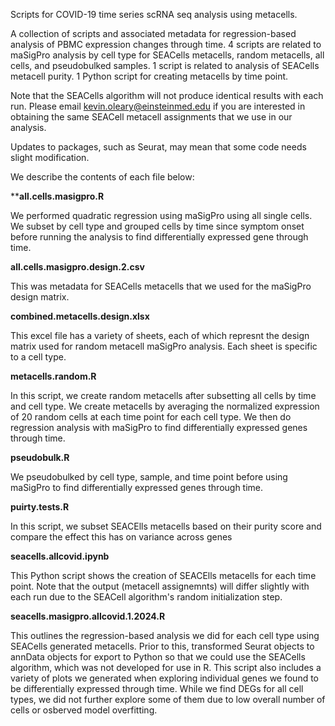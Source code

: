 Scripts for COVID-19 time series scRNA seq analysis using metacells.

A collection of scripts and associated metadata for regression-based analysis of PBMC expression changes through time. 
4 scripts are related to maSigPro analysis by cell type for SEACells metacells, random metacells, all cells, and pseudobulked samples.
1 script is related to analysis of SEACells metacell purity.
1 Python script for creating metacells by time point.

Note that the SEACells algorithm will not produce identical results with each run. Please email kevin.oleary@einsteinmed.edu if you are interested in obtaining the same SEACell metacell assignments that we use in our analysis.

Updates to packages, such as Seurat, may mean that some code needs slight modification.

We describe the contents of each file below:

****all.cells.masigpro.R**

We performed quadratic regression using maSigPro using all single cells. We subset by cell type and grouped cells by time since symptom onset before running the analysis to find differentially expressed gene through time.

**all.cells.masigpro.design.2.csv**

This was metadata for SEACells metacells that we used for the maSigPro design matrix.

**combined.metacells.design.xlsx**

This excel file has a variety of sheets, each of which represnt the design matrix used for random metacell maSigPro analysis. Each sheet is specific to a cell type.

**metacells.random.R**

In this script, we create random metacells after subsetting all cells by time and cell type. We create metacells by averaging the normalized expression of 20 random cells at each time point for each cell type. We then do regression analysis with maSigPro to find differentially expressed genes through time.

**pseudobulk.R**

We pseudobulked by cell type, sample, and time point before using maSigPro to find differentially expressed genes through time.

**puirty.tests.R**

In this script, we subset SEACElls metacells based on their purity score and compare the effect this has on variance across genes

**seacells.allcovid.ipynb**

This Python script shows the creation of SEACElls metacells for each time point. Note that the output (metacell assignemnts) will differ slightly with each run due to the SEACell algorithm's random initialization step.

**seacells.masigpro.allcovid.1.2024.R**

This outlines the regression-based analysis we did for each cell type using SEACells generated metacells. Prior to this, transformed Seurat objects to annData objects for export to Python so that we could use the SEACells algorithm, which was not developed for use in R. This script also includes a variety of plots we generated when exploring individual genes we found to be differentially expressed through time. While we find DEGs for all cell types, we did not further explore some of them due to low overall number of cells or osberved model overfitting.



